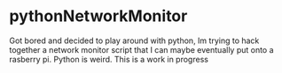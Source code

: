 ﻿# pythonNetworkMonitor

Got bored and decided to play around with python, Im trying to hack together a network monitor script that I can maybe eventually put onto a rasberry pi. Python is weird. This is a work in progress
